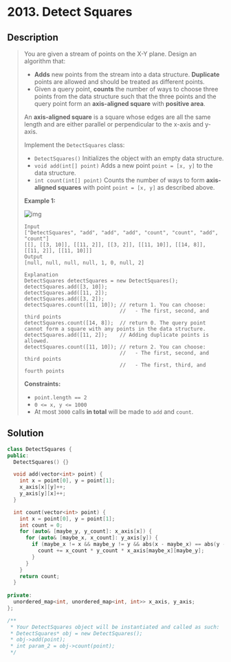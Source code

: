 # 2013. Detect Squares

## Description

> You are given a stream of points on the X-Y plane. Design an algorithm that:
>
> - **Adds** new points from the stream into a data structure. **Duplicate** points are allowed and should be treated as different points.
> - Given a query point, **counts** the number of ways to choose three points from the data structure such that the three points and the query point form an **axis-aligned square** with **positive area**.
>
> An **axis-aligned square** is a square whose edges are all the same length and are either parallel or perpendicular to the x-axis and y-axis.
>
> Implement the `DetectSquares` class:
>
> - `DetectSquares()` Initializes the object with an empty data structure.
> - `void add(int[] point)` Adds a new point `point = [x, y]` to the data structure.
> - `int count(int[] point)` Counts the number of ways to form **axis-aligned squares** with point `point = [x, y]` as described above.
>
>  
>
> **Example 1:**
>
> ![img](https://assets.leetcode.com/uploads/2021/09/01/image.png)
>
> ```
> Input
> ["DetectSquares", "add", "add", "add", "count", "count", "add", "count"]
> [[], [[3, 10]], [[11, 2]], [[3, 2]], [[11, 10]], [[14, 8]], [[11, 2]], [[11, 10]]]
> Output
> [null, null, null, null, 1, 0, null, 2]
> 
> Explanation
> DetectSquares detectSquares = new DetectSquares();
> detectSquares.add([3, 10]);
> detectSquares.add([11, 2]);
> detectSquares.add([3, 2]);
> detectSquares.count([11, 10]); // return 1. You can choose:
>                                //   - The first, second, and third points
> detectSquares.count([14, 8]);  // return 0. The query point cannot form a square with any points in the data structure.
> detectSquares.add([11, 2]);    // Adding duplicate points is allowed.
> detectSquares.count([11, 10]); // return 2. You can choose:
>                                //   - The first, second, and third points
>                                //   - The first, third, and fourth points
> ```
>
>  
>
> **Constraints:**
>
> - `point.length == 2`
> - `0 <= x, y <= 1000`
> - At most `3000` calls **in total** will be made to `add` and `count`.

## Solution

```C++
class DetectSquares {
public:
  DetectSquares() {}

  void add(vector<int> point) {
    int x = point[0], y = point[1];
    x_axis[x][y]++;
    y_axis[y][x]++;
  }

  int count(vector<int> point) {
    int x = point[0], y = point[1];
    int count = 0;
    for (auto& [maybe_y, y_count]: x_axis[x]) {
      for (auto& [maybe_x, x_count]: y_axis[y]) {
        if (maybe_x != x && maybe_y != y && abs(x - maybe_x) == abs(y - maybe_y)) {
          count += x_count * y_count * x_axis[maybe_x][maybe_y];
        }
      }
    }
    return count;
  }
  
private:
  unordered_map<int, unordered_map<int, int>> x_axis, y_axis;
};

/**
 * Your DetectSquares object will be instantiated and called as such:
 * DetectSquares* obj = new DetectSquares();
 * obj->add(point);
 * int param_2 = obj->count(point);
 */
```

